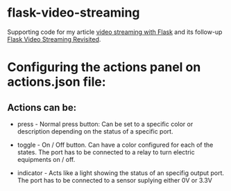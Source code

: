 flask-video-streaming
=====================

Supporting code for my article [video streaming with Flask](http://blog.miguelgrinberg.com/post/video-streaming-with-flask) and its follow-up [Flask Video Streaming Revisited](http://blog.miguelgrinberg.com/post/flask-video-streaming-revisited).
 
 
Configuring the actions panel on actions.json file:
=============================
 
## Actions can be:
* press - Normal press button:
    Can be set to a specific color or description depending on the status of a specific port.

* toggle - On / Off button.
    Can have a color configured for each of the states.
    The port has to be connected to a relay to turn electric equipments on / off.
    
* indicator - Acts like a light showing the status of an specifig output port.
    The port has to be connected to a sensor suplying either 0V or 3.3V

